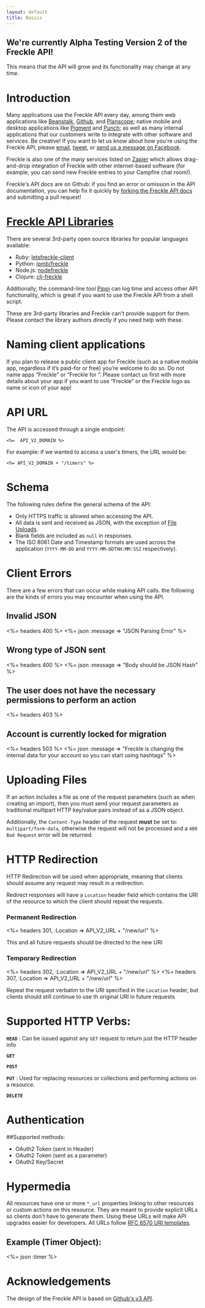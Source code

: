 ```yaml
---
layout: default
title: Basics
---
```


<div class="note">
<h2>We're currently Alpha Testing Version 2 of the Freckle API!</h2>
<p>This means that the API will grow and its functionality may change at any time.</p>
</div>

# Introduction

Many applications use the Freckle API every day, among them web applications
like [Beanstalk]("http://beanstalkapp.com"), [Github]("http://github.com"), and [Planscope]("http://planscope.io"); native mobile and desktop applications like [Pigment](http://pigmentapp.com) and [Punch](http://punch.fousa.be); as well as many internal applications that our customers write to integrate with other software and services. Be creative! If you want to let us know about how you're using the Freckle API, please [email](mailto:support@letsfreckle.com), [tweet](http://twitter.com/letsfreckle), or [send us a message on Facebook](https://www.facebook.com/FreckleTimeTracking).

Freckle is also one of the many services listed on [Zapier](https://zapier.com/zapbook/freckle/) which allows drag-and-drop integration of Freckle with other internet-based software (for example, you can send new Freckle entries to your Campfire chat room!).

Freckle's API docs are on Github: if you find an error or omission
in the API documentation, you can help fix it quickly by [forking the Freckle API docs](https://github.com/cheerful/freckle-apidocs) and submitting a pull request!

# [Freckle API Libraries](#libraries)

There are several 3rd-party open source libraries for popular languages
available:

* Ruby: [letsfreckle-client](https://github.com/ryanlecompte/letsfreckle-client)
* Python: [ipmb/freckle](https://github.com/ipmb/freckle)
* Node.js: [nodefreckle](https://github.com/tbranyen/nodefreckle)
* Clojure: [clj-freckle](https://github.com/mlehman/clj-freckle)

Additionally, the command-line tool [Pippi](https://github.com/sirkitree/pippi) can log time and access other API functionality, which is great if you want to use the Freckle API from a shell script.

<p class="note">
These are 3rd-party libraries and Freckle can't provide support for them.
Please contact the library authors directly if you need help with these.
</p>

# Naming client applications

If you plan to release a public client app for Freckle (such as a native mobile app, regardless if it’s paid-for or free) you’re welcome to do so. Do not name apps “Freckle” or “Freckle for <platform>”. Please contact us first with more details about your app if you want to use “Freckle” or the Freckle logo as name or icon of your app!

# API URL

The API is accessed through a single endpoint:

~~~
<%=  API_V2_DOMAIN %>
~~~

For example: if we wanted to access a user's timers, the URL would be:

~~~
<%= API_V2_DOMAIN + "/timers" %>
~~~

# Schema

The following rules define the general schema of the API:

* Only HTTPS traffic is allowed when accessing the API.
* All data is sent and received as JSON, with the exception of [File Uploads](#uploading-files).
* Blank fields are included as `null` in responses.
* The ISO 8061 Date and Timestamp formats are used across the application (`YYYY-MM-DD` and `YYYY-MM-DDTHH:MM:SSZ` respectively).

# Client Errors

There are a few errors that can occur while making API calls. the following are the kinds of errors you may encounter when using the API.

## Invalid JSON

<%= headers 400 %>
<%= json :message => "JSON Parsing Error" %>

## Wrong type of JSON sent

<%= headers 400 %>
<%= json :message => "Body should be JSON Hash" %>

## The user does not have the necessary permissions to perform an action

<%= headers 403 %>

## Account is currently locked for migration

<%= headers 503 %>
<%= json :message => "Freckle is changing the internal data for your account so you can start using hashtags" %>

# Uploading Files

If an action includes a file as one of the request parameters (such as when creating an import), then you must send your request parameters as traditional multipart HTTP key/value pairs instead of as a JSON object.

Additionally, the `Content-Type` header of the request **must** be set to: `multipart/form-data`, otherwise the request will not be processed and a `400 Bad Request` error will be returned.

# HTTP Redirection

HTTP Redirection will be used when appropriate, meaning that clients should assume any request may result in a redirection.

Redirect responses will have a `Location` header field which contains the URI of the resource to which the client should repeat the requests.

### Permanent Redirection
<%= headers 301, :Location => API_V2_URL + "/new/url" %>

This and all future requests should be directed to the new URI

### Temporary Redirection
<%= headers 302, :Location => API_V2_URL + "/new/url" %>
<%= headers 307, :Location => API_V2_URL + "/new/url" %>

Repeat the request verbatim to the URI specified in the `Location` header, but clients should still continue to use th original URI in future requests

# Supported HTTP Verbs:

**`HEAD`**
: Can be issued against any `GET` request to return just the HTTP header info

**`GET`**

**`POST`**

**`PUT`**
: Used for replacing resources or collections and performing actions on a resource.

**`DELETE`**

# Authentication

##Supported methods:

* OAuth2 Token (sent in Header)
* OAuth2 Token (sent as a parameter)
* OAuth2 Key/Secret

# Hypermedia

All resources have one or more `*_url` properties linking to other resources or custom actions on this resource. They are meant to provide explicit URLs so clients don't have to generate them. Using these URLs will make API upgrades easier for developers. All URLs follow [RFC 6570 URI templates](http://tools.ietf.org/html/rfc6570).

## Example (Timer Object):

<%= json :timer %>

# Acknowledgements

The design of the Freckle API is based on [Github's v3 API](http://developer.github.com/v3).